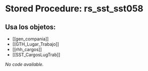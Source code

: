 # Stored Procedure: rs_sst_sst058

## Usa los objetos:
- [[gen_compania]]
- [[GTH_Lugar_Trabajo]]
- [[rhh_cargos]]
- [[SST_CargosLugTrab]]

*No code available.*
